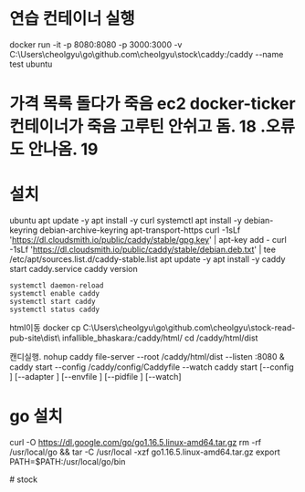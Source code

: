 # 연습 컨테이너 실행
docker run -it -p 8080:8080 -p 3000:3000  -v C:\\Users\\cheolgyu\\go\\github.com\\cheolgyu\\stock\\caddy:/caddy --name test ubuntu

# 가격 목록 돌다가 죽음 ec2 docker-ticker 컨테이너가 죽음 고루틴  안쉬고 돔. 18 .오류도 안나옴. 19

# 설치
ubuntu
    apt update  -y
    apt install -y curl systemctl
    apt install -y debian-keyring debian-archive-keyring apt-transport-https 
    curl -1sLf 'https://dl.cloudsmith.io/public/caddy/stable/gpg.key' |  apt-key add -
    curl -1sLf 'https://dl.cloudsmith.io/public/caddy/stable/debian.deb.txt' |  tee /etc/apt/sources.list.d/caddy-stable.list
    apt update  -y
    apt install -y caddy
    start caddy.service
    caddy version

    systemctl daemon-reload
    systemctl enable caddy
    systemctl start caddy
    systemctl status caddy


html이동
    docker cp C:\\Users\\cheolgyu\\go\\github.com\\cheolgyu\\stock-read-pub-site\\dist\\ infallible_bhaskara:/caddy/html/
    cd /caddy/html/dist

캔디실행.
nohup caddy file-server --root /caddy/html/dist --listen :8080 &
caddy start --config /caddy/config/Caddyfile --watch
caddy start
	[--config <path>]
	[--adapter <name>]
	[--envfile <file>]
	[--pidfile <file>]
	[--watch]


# go 설치
curl -O  https://dl.google.com/go/go1.16.5.linux-amd64.tar.gz
rm -rf /usr/local/go && tar -C /usr/local -xzf go1.16.5.linux-amd64.tar.gz
export PATH=$PATH:/usr/local/go/bin


#   s t o c k 
 
 
